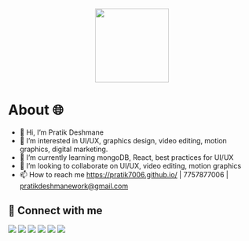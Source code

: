 <div align="center">
<h6><a href="https://pratik7006.github.io/"><img src="https://pratik7006.github.io/assets/img/pd_logo_black.jpg" height="150"/></a></h6>
  
</div>

# About 🌐 <br>

- 👋 Hi, I’m Pratik Deshmane
- 👀 I’m interested in UI/UX, graphics design, video editing, motion graphics, digital marketing.
- 🌱 I’m currently learning mongoDB, React, best practices for UI/UX
- 💞️ I’m looking to collaborate on UI/UX, video editing, motion graphics
- 📫 How to reach me https://pratik7006.github.io/ | 7757877006 | pratikdeshmanework@gmail.com


## 🤝 Connect with me

[<img src="https://img.shields.io/badge/linkedin-%230077B5.svg?&style=for-the-badge&logo=linkedin&logoColor=white">](https://in.linkedin.com/in/pratik7006)
[<img src="https://img.shields.io/badge/Instagram-E4405F?style=for-the-badge&logo=instagram&logoColor=white">](https://www.instagram.com/pratik_deshmane007)
[<img src="https://img.shields.io/badge/Twitter-1DA1F2?style=for-the-badge&logo=twitter&logoColor=white">](https://twitter.com/pratik7006?lang=en)
[<img src="https://img.shields.io/badge/Facebook-1877F2?style=for-the-badge&logo=facebook&logoColor=white">](https://www.facebook.com/pratik.deshmane2)
[<img src="https://img.shields.io/badge/Behance-0057ff?style=for-the-badge&logo=Behance&logoColor=white">](https://www.behance.net/pratik7006)
[<img src="https://img.shields.io/badge/YouTube-FF0000?style=for-the-badge&logo=youtube&logoColor=white">](https://www.youtube.com/channel/UCKSaglBU7NVOfgul39siNog)

<!---
Pratik7006/Pratik7006 is a ✨ special ✨ repository because its `README.md` (this file) appears on your GitHub profile.
You can click the Preview link to take a look at your changes.
--->
